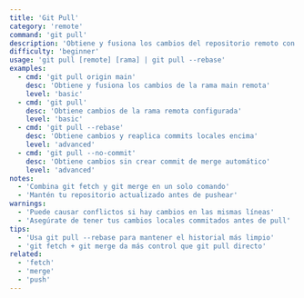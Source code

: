 ```yaml
---
title: 'Git Pull'
category: 'remote'
command: 'git pull'
description: 'Obtiene y fusiona los cambios del repositorio remoto con tu rama local'
difficulty: 'beginner'
usage: 'git pull [remote] [rama] | git pull --rebase'
examples:
  - cmd: 'git pull origin main'
    desc: 'Obtiene y fusiona los cambios de la rama main remota'
    level: 'basic'
  - cmd: 'git pull'
    desc: 'Obtiene cambios de la rama remota configurada'
    level: 'basic'
  - cmd: 'git pull --rebase'
    desc: 'Obtiene cambios y reaplica commits locales encima'
    level: 'advanced'
  - cmd: 'git pull --no-commit'
    desc: 'Obtiene cambios sin crear commit de merge automático'
    level: 'advanced'
notes:
  - 'Combina git fetch y git merge en un solo comando'
  - 'Mantén tu repositorio actualizado antes de pushear'
warnings:
  - 'Puede causar conflictos si hay cambios en las mismas líneas'
  - 'Asegúrate de tener tus cambios locales commitados antes de pull'
tips:
  - 'Usa git pull --rebase para mantener el historial más limpio'
  - 'git fetch + git merge da más control que git pull directo'
related:
  - 'fetch'
  - 'merge'
  - 'push'
---
```

